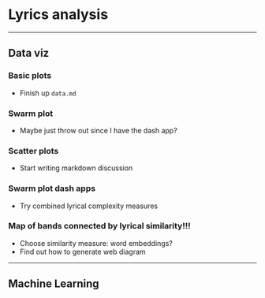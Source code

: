 # Lyrics analysis

---

## Data viz

### Basic plots
* Finish up `data.md`

### Swarm plot
* Maybe just throw out since I have the dash app?

### Scatter plots
* Start writing markdown discussion

### Swarm plot dash apps
* Try combined lyrical complexity measures

### Map of bands connected by lyrical similarity!!!
* Choose similarity measure: word embeddings?
* Find out how to generate web diagram

---

## Machine Learning
